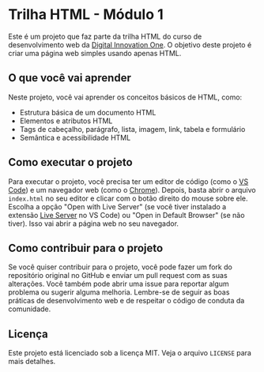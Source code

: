 # Trilha HTML - Módulo 1

Este é um projeto que faz parte da trilha HTML do curso de desenvolvimento web da [Digital Innovation One](https://digitalinnovation.one/). O objetivo deste projeto é criar uma página web simples usando apenas HTML.

## O que você vai aprender

Neste projeto, você vai aprender os conceitos básicos de HTML, como:

- Estrutura básica de um documento HTML
- Elementos e atributos HTML
- Tags de cabeçalho, parágrafo, lista, imagem, link, tabela e formulário
- Semântica e acessibilidade HTML

## Como executar o projeto

Para executar o projeto, você precisa ter um editor de código (como o [VS Code](https://code.visualstudio.com/)) e um navegador web (como o [Chrome](https://www.google.com/chrome/)). Depois, basta abrir o arquivo `index.html` no seu editor e clicar com o botão direito do mouse sobre ele. Escolha a opção "Open with Live Server" (se você tiver instalado a extensão [Live Server](https://marketplace.visualstudio.com/items?itemName=ritwickdey.LiveServer) no VS Code) ou "Open in Default Browser" (se não tiver). Isso vai abrir a página web no seu navegador.

## Como contribuir para o projeto

Se você quiser contribuir para o projeto, você pode fazer um fork do repositório original no GitHub e enviar um pull request com as suas alterações. Você também pode abrir uma issue para reportar algum problema ou sugerir alguma melhoria. Lembre-se de seguir as boas práticas de desenvolvimento web e de respeitar o código de conduta da comunidade.

## Licença

Este projeto está licenciado sob a licença MIT. Veja o arquivo `LICENSE` para mais detalhes.
